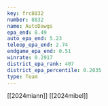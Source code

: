 ```yaml
---
key: frc8832
number: 8832
name: AutoDawgs
epa_end: 8.49
auto_epa_end: 5.23
teleop_epa_end: 2.74
endgame_epa_end: 0.51
winrate: 0.2917
district_epa_rank: 407
district_epa_percentile: 0.2035
type: Team
---
```

[[2024miann]]
[[2024mibel]]
